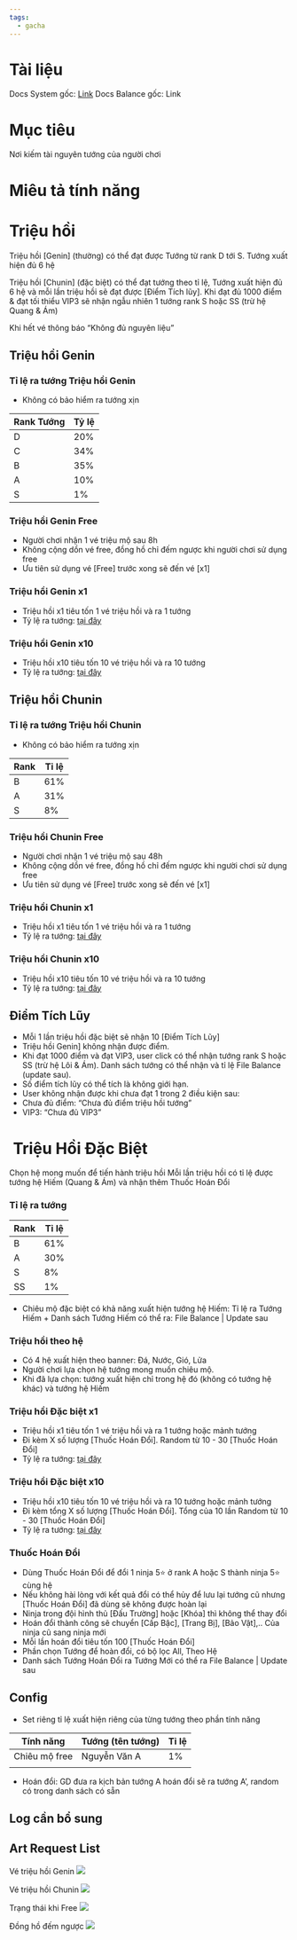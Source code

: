 ```yaml
---
tags:
  - gacha
---
```

# Tài liệu
Docs System gốc: [Link](https://docs.google.com/document/d/1vono6MnAUnVUMjU-TkRSk7t3Lbwp7OUplnPnDKJD1zA/edit?tab=t.0)
Docs Balance gốc: Link
# Mục tiêu
Nơi kiếm tài nguyên tướng của người chơi

# Miêu tả tính năng

# Triệu hồi

Triệu hồi [Genin] (thường) có thể đạt được Tướng từ rank D tới S. Tướng xuất hiện đủ 6 hệ

Triệu hồi [Chunin] (đặc biệt) có thể đạt tướng theo tỉ lệ, Tướng xuất hiện đủ 6 hệ và mỗi lần triệu hồi sẽ đạt được [Điểm Tích lũy]. Khi đạt đủ 1000 điểm & đạt tối thiểu VIP3 sẽ nhận ngẫu nhiên 1 tướng rank S hoặc SS (trừ hệ Quang & Ám)

Khi hết vé thông báo “Không đủ nguyên liệu”

## Triệu hồi Genin
### Tỉ lệ ra tướng Triệu hồi Genin
- Không có bảo hiểm ra tướng xịn

| Rank Tướng | Tỷ lệ |
| ---------- | ----- |
| D          | 20%   |
| C          | 34%   |
| B          | 35%   |
| A          | 10%   |
| S          | 1%    |

### Triệu hồi Genin Free
- Người chơi nhận 1 vé triệu mộ sau 8h
- Không cộng dồn vé free, đồng hồ chỉ đếm ngược khi người chơi sử dụng free
- Ưu tiên sử dụng vé [Free] trước xong sẽ đến vé [x1] 
### Triệu hồi Genin x1
- Triệu hồi x1 tiêu tốn 1 vé triệu hồi và ra 1 tướng
- Tỷ lệ ra tướng: [tại đây](https://docs.google.com/document/d/1vono6MnAUnVUMjU-TkRSk7t3Lbwp7OUplnPnDKJD1zA/edit?tab=t.0#heading=h.r77fv76ov2z1)
### Triệu hồi Genin x10
- Triệu hồi x10 tiêu tốn 10 vé triệu hồi và ra 10 tướng
- Tỷ lệ ra tướng: [tại đây](https://docs.google.com/document/d/1vono6MnAUnVUMjU-TkRSk7t3Lbwp7OUplnPnDKJD1zA/edit?tab=t.0#heading=h.r77fv76ov2z1)
## Triệu hồi Chunin

### Tỉ lệ ra tướng Triệu hồi Chunin
- Không có bảo hiểm ra tướng xịn

| Rank | Tỉ lệ |
| ---- | ----- |
| B    | 61%   |
| A    | 31%   |
| S    | 8%    |

### Triệu hồi Chunin Free
- Người chơi nhận 1 vé triệu mộ sau 48h
- Không cộng dồn vé free, đồng hồ chỉ đếm ngược khi người chơi sử dụng free
- Ưu tiên sử dụng vé [Free] trước xong sẽ đến vé [x1] 
### Triệu hồi Chunin x1
- Triệu hồi x1 tiêu tốn 1 vé triệu hồi và ra 1 tướng
- Tỷ lệ ra tướng: [tại đây](https://docs.google.com/document/d/1vono6MnAUnVUMjU-TkRSk7t3Lbwp7OUplnPnDKJD1zA/edit?tab=t.0#heading=h.5tjzqgag29vz)
### Triệu hồi Chunin x10
- Triệu hồi x10 tiêu tốn 10 vé triệu hồi và ra 10 tướng
- Tỷ lệ ra tướng: [tại đây](https://docs.google.com/document/d/1vono6MnAUnVUMjU-TkRSk7t3Lbwp7OUplnPnDKJD1zA/edit?tab=t.0#heading=h.5tjzqgag29vz)

## Điểm Tích Lũy
- Mỗi 1 lần triệu hồi đặc biệt sẽ nhận 10 [Điểm Tích Lũy]
- Triệu hồi Genin] không nhận được điểm.
- Khi đạt 1000 điểm và đạt VIP3, user click có thể nhận tướng rank S hoặc SS (trừ hệ Lôi & Ám). Danh sách tướng có thể nhận và tỉ lệ File Balance (update sau).
- Số điểm tích lũy có thể tích là không giới hạn.
- User không nhận được khi chưa đạt 1 trong 2 điều kiện sau:
- Chưa đủ điểm: “Chưa đủ điểm triệu hồi tướng”
- VIP3: “Chưa đủ VIP3”
#  Triệu Hồi Đặc Biệt
Chọn hệ mong muốn để tiến hành triệu hồi
Mỗi lần triệu hồi có tỉ lệ được tướng hệ Hiếm (Quang & Ám) và nhận thêm Thuốc Hoán Đổi
### Tỉ lệ ra tướng

| Rank | Tỉ lệ |
| ---- | ----- |
| B    | 61%   |
| A    | 30%   |
| S    | 8%    |
| SS   | 1%    |

- Chiêu mộ đặc biệt có khả năng xuất hiện tướng hệ Hiếm: Tỉ lệ ra Tướng Hiếm + Danh sách Tướng Hiếm có thể ra: File Balance | Update sau
### Triệu hồi theo hệ
- Có 4 hệ xuất hiện theo banner: Đá, Nước, Gió, Lửa 
- Người chơi lựa chọn hệ tướng mong muốn chiêu mộ. 
- Khi đã lựa chọn: tướng xuất hiện chỉ trong hệ đó (không có tướng hệ khác) và tướng hệ Hiếm
### Triệu hồi Đặc biệt x1
- Triệu hồi x1 tiêu tốn 1 vé triệu hồi và ra 1 tướng hoặc mảnh tướng
- Đi kèm X số lượng [Thuốc Hoán Đổi]. Random từ 10 - 30 [Thuốc Hoán Đổi]
- Tỷ lệ ra tướng: [tại đây](https://docs.google.com/document/d/1vono6MnAUnVUMjU-TkRSk7t3Lbwp7OUplnPnDKJD1zA/edit?tab=t.0#heading=h.t9hpa41zgb2x)

### Triệu hồi Đặc biệt x10 
- Triệu hồi x10 tiêu tốn 10 vé triệu hồi và ra 10 tướng hoặc mảnh tướng
- Đi kèm tổng X số lượng [Thuốc Hoán Đổi]. Tổng của 10 lần Random từ 10 - 30 [Thuốc Hoán Đổi]
- Tỷ lệ ra tướng: [tại đây](https://docs.google.com/document/d/1vono6MnAUnVUMjU-TkRSk7t3Lbwp7OUplnPnDKJD1zA/edit?tab=t.0#heading=h.t9hpa41zgb2x)
### Thuốc Hoán Đổi

- Dùng Thuốc Hoán Đổi để đổi 1 ninja 5⭐ ở rank A hoặc S thành ninja 5⭐ cùng hệ
- Nếu không hài lòng với kết quả đổi có thể hủy để lưu lại tướng cũ nhưng [Thuốc Hoán Đổi] đã dùng sẽ không được hoàn lại
- Ninja trong đội hình thủ [Đấu Trường] hoặc [Khóa] thì không thể thay đổi
- Hoán đổi thành công sẽ chuyển [Cấp Bậc], [Trang Bị], [Bảo Vật],.. Của ninja cũ sang ninja mới
- Mỗi lần hoán đổi tiêu tốn 100 [Thuốc Hoán Đổi]
- Phần chọn Tướng để hoàn đổi, có bộ lọc All, Theo Hệ
- Danh sách Tướng Hoán Đổi ra Tướng Mới có thể ra File Balance | Update sau 

## Config

- Set riêng tỉ lệ xuất hiện riêng của từng tướng theo phần tính năng

| Tính năng     | Tướng (tên tướng) | Tỉ lệ |
| ------------- | ----------------- | ----- |
| Chiêu mộ free | Nguyễn Văn A      | 1%    |
|               |                   |       |

- Hoán đổi: GD đưa ra kịch bản tướng A hoán đổi sẽ ra tướng A’, random có trong danh sách có sẵn

## Log cần bổ sung

## Art Request List
Vé triệu hồi Genin
![](https://lh7-rt.googleusercontent.com/docsz/AD_4nXc2m3MX6F8NcE2asEPDQEXQPJAOQ7THQab_1j4pYBasEIDxY91KblES0_xMzA6ySmy_djJVXPls0Tvr7_xvVuhKvO9yW0w67mqi2XdvgnUQVfbFRLya7aInV-fBaH5FWyVn7muEIQ?key=8Sfpk3z_T71NQ4Z0ejqBbX8r)

Vé triệu hồi Chunin
![](https://lh7-rt.googleusercontent.com/docsz/AD_4nXdiwSIKJb82o1prWK1ZEA2Au7iCLmIvkOEzdpHgfp0jOc7PAGKhv7FbnAzZqc7caIh4dALuyAJDMYHL-f3EcJdGt762m44_jBVeMMBqUymWBFKazYzg4Uzq6JvGVsgrJIZhg2d9Jg?key=8Sfpk3z_T71NQ4Z0ejqBbX8r)

Trạng thái khi Free
![](https://lh7-rt.googleusercontent.com/docsz/AD_4nXf-7OXeuP8ny4WBRhjaPhPlvJ-4S7itCzC9fsSFfd5-bMrxcTzUhs9SBazEqqjDOfratg-qqI9UjWfsOzixz0xx-4R1Er9Zw0SeEx5g2ONFdYfVop5ERoF2Hgh9G1gd1ekEJtgJag?key=8Sfpk3z_T71NQ4Z0ejqBbX8r)

Đồng hồ đếm ngược
![](https://lh7-rt.googleusercontent.com/docsz/AD_4nXfcsNge4_x-LgxcKiaFzBArokPAo3R76ptQBHNLsgG7OXI1QtM1Y0a9pn14qIis_0AfaJTUiuLVCnYqwxry05k2ziUo0bNFWFM43Zqcf1fpUxm3SZmq5sWupoqdxI-vf14mo_pu?key=8Sfpk3z_T71NQ4Z0ejqBbX8r)
